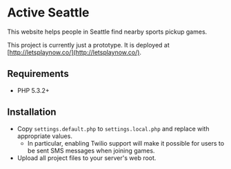 # Active Seattle

This website helps people in Seattle find nearby sports pickup games.

This project is currently just a prototype.
It is deployed at [http://letsplaynow.co/](http://letsplaynow.co/).

## Requirements

* PHP 5.3.2+

## Installation

* Copy `settings.default.php` to `settings.local.php` and replace with
  appropriate values.
    * In particular, enabling Twilio support will make it possible for users
      to be sent SMS messages when joining games.
* Upload all project files to your server's web root.
